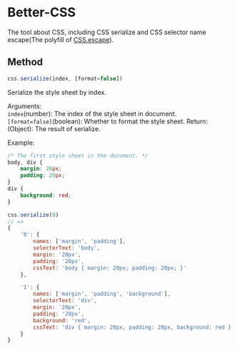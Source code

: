 # Better-CSS
The tool about CSS, including CSS serialize and CSS selector name escape(The polyfill of [CSS.escape](https://drafts.csswg.org/cssom/#the-css.escape%28%29-method)).  

## Method
```js
css.serialize(index, [format=false])
```  
Serialize the style sheet by index.  
  
Arguments:  
```index```(number): The index of the style sheet in document.  
```[format=false]```(boolean): Whether to format the style sheet.
Return: 
(Object): The result of serialize.  
  
Example:    

```css
/* The first style sheet in the document. */
body, div {
	margin: 20px;
	padding: 20px;
}
div {
	background: red;
}
```
```js
css.serialize(0)
// => 
{
	'0': { 
		names: ['margin', 'padding'], 
		selectorText: 'body', 
		margin: '20px', 
		padding: '20px', 
		cssText: 'body { margin: 20px; padding: 20px; }' 
	},

	'1': { 
		names: ['margin', 'padding', 'background'], 
		selectorText: 'div', 
		margin: '20px', 
		padding: '20px', 
		background: 'red', 
		cssText: 'div { margin: 20px, padding: 20px, background: red }' 
	}
}
```